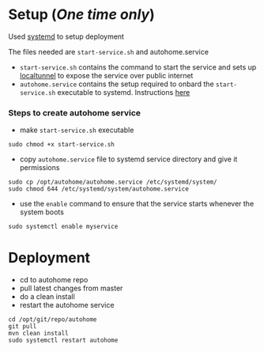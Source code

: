 # Setup (*One time only*)

Used [systemd](https://www.freedesktop.org/wiki/Software/systemd/) to setup deployment

The files needed are `start-service.sh` and autohome.service
- `start-service.sh` contains the command to start the service and sets up [localtunnel](https://github.com/localtunnel/localtunnel) to expose the service over public internet
- `autohome.service` contains the setup required to onbard the `start-service.sh` executable to systemd. Instructions [here](https://www.linode.com/docs/quick-answers/linux/start-service-at-boot/)

### Steps to create autohome service
- make `start-service.sh` executable
```
sudo chmod +x start-service.sh
```
- copy `autohome.service` file to systemd service directory and give it permissions
```
sudo cp /opt/autohome/autohome.service /etc/systemd/system/
sudo chmod 644 /etc/systemd/system/autohome.service
```
- use the `enable` command to ensure that the service starts whenever the system boots
```
sudo systemctl enable myservice
```

# Deployment

- cd to autohome repo
- pull latest changes from master
- do a clean install
- restart the autohome service
```
cd /opt/git/repo/autohome
git pull
mvn clean install
sudo systemctl restart autohome
```
